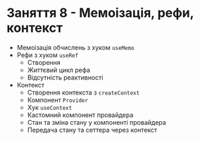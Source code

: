 # Заняття 8 - Мемоізація, рефи, контекст

- Мемоізація обчислень з хуком `useMemo`
- Рефи з хуком `useRef`
  - Створення
  - Життєвий цикл рефа
  - Відсутність реактивності
- Контекст
  - Створення контекста з `createContext`
  - Компонент `Provider`
  - Хук `useContext`
  - Кастомний компонент провайдера
  - Стан та зміна стану у компоненті провайдера
  - Передача стану та сеттера через контекст
